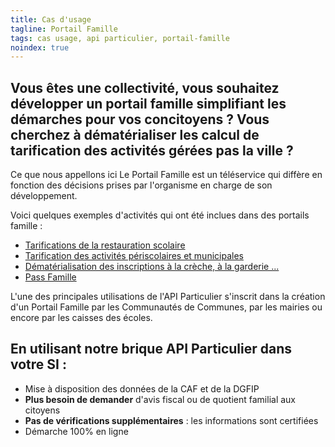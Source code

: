```yaml
---
title: Cas d'usage 
tagline: Portail Famille 
tags: cas usage, api particulier, portail-famille
noindex: true
---
```


## Vous êtes une collectivité, vous souhaitez développer un portail famille simplifiant les démarches pour vos concitoyens ? Vous cherchez à dématérialiser les calcul de tarification des activités gérées pas la ville ? 

Ce que nous appellons ici Le Portail Famille est un téléservice qui diffère en fonction des décisions prises par l'organisme en charge de son développement.

Voici quelques exemples d'activités qui ont été inclues dans des portails famille : 

- [Tarifications de la restauration scolaire](/guide/portail-famille-tarif-restauration-scolaire)
- [Tarification des activités périscolaires et municipales](/guide/portail-famille-tarif-activite-periscolaire)
- [Dématérialisation des inscriptions à la crèche, à la garderie ...](/guide/portail-famille-petite-enfance)
- [Pass Famille](/guide/portail-famille-pass-famille)

L'une des principales utilisations de l'API Particulier s'inscrit dans la création d'un Portail Famille par les Communautés de Communes, par les mairies ou encore par les caisses des écoles.

## En utilisant notre brique API Particulier dans votre SI :

- Mise à disposition des données de la CAF et de la DGFIP
- **Plus besoin de demander** d'avis fiscal ou de quotient familial aux citoyens
- **Pas de vérifications supplémentaires** : les informations sont certifiées
- Démarche 100% en ligne
